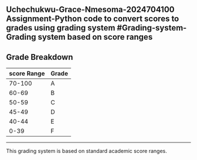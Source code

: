 Uchechukwu-Grace-Nmesoma-2024704100
Assignment-Python code to convert scores to grades using grading system 
#Grading-system-
Grading system based on score ranges
---

## Grade Breakdown

| score Range | Grade |
|-------------|-------|
| 70-100      | A     |
| 60-69       | B     |
| 50-59       | C     |
| 45-49       | D     |
| 40-44       | E     |
| 0-39        | F     |

---

This grading system is based on standard academic score ranges.

